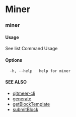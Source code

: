 # Miner

### miner <a href="#miner" id="miner"></a>

#### Usage <a href="#usage" id="usage"></a>

See list Command Usage

#### Options <a href="#options" id="options"></a>

```
  -h, --help   help for miner
```

#### SEE ALSO <a href="#see-also" id="see-also"></a>

* [qitmeer-cli](https://qitmeer.github.io/docs/en/reference/qitmeer-cli/)
* [generate](https://qitmeer.github.io/docs/en/reference/qitmeer-cli/miner/generate/)
* [getBlockTemplate](https://qitmeer.github.io/docs/en/reference/qitmeer-cli/miner/getblocktemplate/)
* [submitBlock](https://qitmeer.github.io/docs/en/reference/qitmeer-cli/miner/submitblock/)
